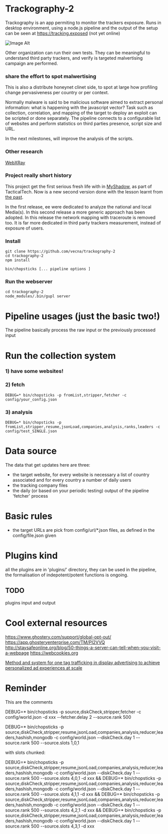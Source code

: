 # Trackography-2

Trackography is an app permiting to monitor the trackers exposure. Runs in desktop environment, using a node.js pipeline and the output of the setup can be seen at https://tracking.exposed (not yet online)

![Image Alt](https://raw.githubusercontent.com/vecna/trackography-2/master/Shuttleworth%20Funded.jpg)

Other organization can run their own tests. They can be meaningful to understand third party trackers, and verify is targeted malvertising campaign are performed.

### share the effort to spot malwertising

This is also a distribute honeynet clinet side, to spot at large how profiling change pervasiveness per country or per context. 

Normally malware is said to be malicious software aimed to extract personal information: what is happening with the javascript vector? Task such as collection, correlation, and mapping of the target to deploy an exploit can be scripted or done separately. The pipeline connects to a configurable list of websites and perform statistics on third parties presence, script size and URL. 

In the next milestones, will improve the analysis of the scripts.

### Other research

[WebXRay](http://webxray.org/)

### Project really short history

This project get the first serious fresh life with in [MyShadow](https://myshadow.org/trackography), as part of TacticalTech. Now is a new second version done with the lesson learnt from [the past](http://trackography.github.io/).

In the first release, ee were dedicated to analyze the national and local Media(s). In this second release a more generic approach has been adopted. In this release the network mapping with traceroute is removed too. It is far more dedicated in third party trackers measurement, instead of exposure of users.

### Install

    git clone https://github.com/vecna/trackography-2
    cd trackography-2
    npm install

    bin/chopsticks [... pipeline options ] 

### Run the webserver 

    cd trackography-2
    node_modules/.bin/gupl server

# Pipeline usages (just the basic two!)

The pipeline basically process the raw input or the previously processed input

# Run the collection system

### 1) have some websites!

### 2) fetch 

    DEBUG=* bin/chopsticks -p fromList,stripper,fetcher -c config/your_config.json 

### 3) analysis

    DEBUG=* bin/chopsticks -p fromList,stripper,resume,jsonLoad,companies,analysis,ranks,leaders -c config/test_SINGLE.json 

# Data source

The data that get updates here are three:

  * the target website, for every website is necessary a list of country associated and for every country a number of daily users
  * the tracking company files
  * the daily (or based on your periodic testing) output of the pipeline 'fetcher' process

# Basic rules

  * the target URLs are pick from config/url/*.json files, as defined in the config/file.json given 

# Plugins kind

all the plugins are in 'plugins/' directory, they can be used in the pipeline, the formalisation of indepotent/potent functions is ongoing.

## TODO

plugins input and output

# Cool external resources

https://www.ghostery.com/support/global-opt-out/
https://app.ghosteryenterprise.com/TM/PI2VVQ
http://staysafeonline.org/blog/50-things-a-server-can-tell-when-you-visit-a-webpage
https://webcookies.org

[Method and system for one tag trafficking in display advertising to achieve personalized ad experiences at scale](http://www.google.com/patents/US20110119125)


# Reminder 

This are the comments 

DEBUG=* bin/chopsticks -p source,diskCheck,stripper,fetcher -c config/world.json -d xxx --fetcher.delay 2 --source.rank 500


DEBUG=* bin/chopsticks -p source,diskCheck,stripper,resume,jsonLoad,companies,analysis,reducer,leaders,hashish,mongodb -c config/world.json --diskCheck.day 1 --source.rank 500 --source.slots 1,0,1


with slots chunked:

DEBUG=* bin/chopsticks -p source,diskCheck,stripper,resume,jsonLoad,companies,analysis,reducer,leaders,hashish,mongodb -c config/world.json --diskCheck.day 1 --source.rank 500 --source.slots 4,0,1 -d xxx && DEBUG=* bin/chopsticks -p source,diskCheck,stripper,resume,jsonLoad,companies,analysis,reducer,leaders,hashish,mongodb -c config/world.json --diskCheck.day 1 --source.rank 500 --source.slots 4,1,1 -d xxx && DEBUG=* bin/chopsticks -p source,diskCheck,stripper,resume,jsonLoad,companies,analysis,reducer,leaders,hashish,mongodb -c config/world.json --diskCheck.day 1 --source.rank 500 --source.slots 4,2,1 -d xxx && DEBUG=* bin/chopsticks -p source,diskCheck,stripper,resume,jsonLoad,companies,analysis,reducer,leaders,hashish,mongodb -c config/world.json --diskCheck.day 1 --source.rank 500 --source.slots 4,3,1 -d xxx


